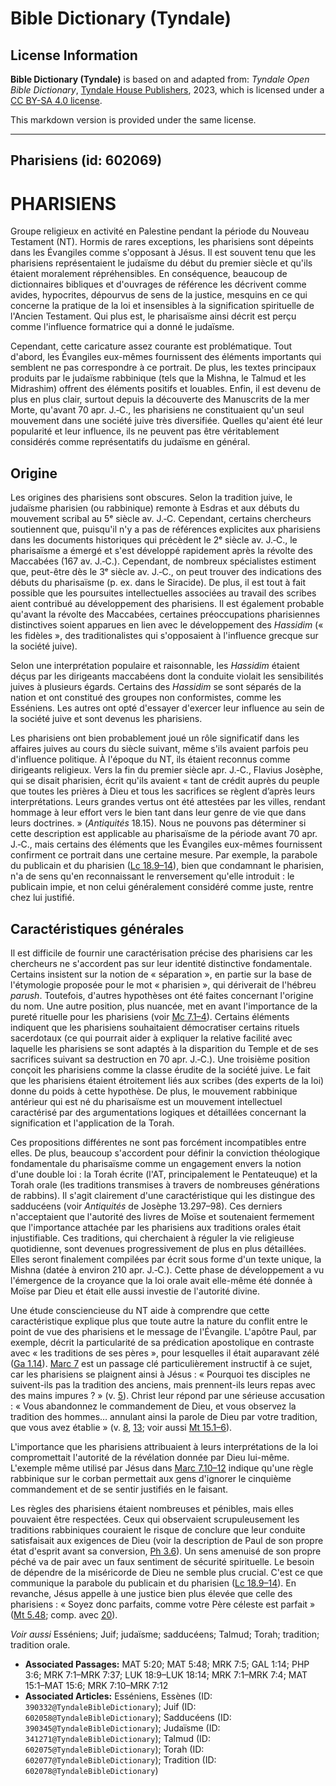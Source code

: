 # Bible Dictionary (Tyndale)

## License Information

**Bible Dictionary (Tyndale)** is based on and adapted from: _Tyndale Open Bible Dictionary_, [Tyndale House Publishers](https://tyndaleopenresources.com/), 2023, which is licensed under a [CC BY-SA 4.0 license](https://creativecommons.org/licenses/by-sa/4.0/legalcode.en).

This markdown version is provided under the same license.



--------------------------------

## Pharisiens (id: 602069)

PHARISIENS
==========

Groupe religieux en activité en Palestine pendant la période du Nouveau Testament (NT). Hormis de rares exceptions, les pharisiens sont dépeints dans les Évangiles comme s'opposant à Jésus. Il est souvent tenu que les pharisiens représentaient le judaïsme du début du premier siècle et qu'ils étaient moralement répréhensibles. En conséquence, beaucoup de dictionnaires bibliques et d'ouvrages de référence les décrivent comme avides, hypocrites, dépourvus de sens de la justice, mesquins en ce qui concerne la pratique de la loi et insensibles à la signification spirituelle de l'Ancien Testament. Qui plus est, le pharisaïsme ainsi décrit est perçu comme l'influence formatrice qui a donné le judaïsme.

Cependant, cette caricature assez courante est problématique. Tout d'abord, les Évangiles eux\-mêmes fournissent des éléments importants qui semblent ne pas correspondre à ce portrait. De plus, les textes principaux produits par le judaïsme rabbinique (tels que la Mishna, le Talmud et les Midrashim) offrent des éléments positifs et louables. Enfin, il est devenu de plus en plus clair, surtout depuis la découverte des Manuscrits de la mer Morte, qu'avant 70 apr. J.‑C., les pharisiens ne constituaient qu'un seul mouvement dans une société juive très diversifiée. Quelles qu'aient été leur popularité et leur influence, ils ne peuvent pas être véritablement considérés comme représentatifs du judaïsme en général.

Origine
-------

Les origines des pharisiens sont obscures. Selon la tradition juive, le judaïsme pharisien (ou rabbinique) remonte à Esdras et aux débuts du mouvement scribal au 5ᵉ siècle av. J.‑C. Cependant, certains chercheurs soutiennent que, puisqu'il n'y a pas de références explicites aux pharisiens dans les documents historiques qui précèdent le 2ᵉ siècle av. J.‑C., le pharisaïsme a émergé et s'est développé rapidement après la révolte des Maccabées (167 av. J.‑C.). Cependant, de nombreux spécialistes estiment que, peut\-être dès le 3ᵉ siècle av. J.‑C., on peut trouver des indications des débuts du pharisaïsme (p. ex. dans le Siracide). De plus, il est tout à fait possible que les poursuites intellectuelles associées au travail des scribes aient contribué au développement des pharisiens. Il est également probable qu'avant la révolte des Maccabées, certaines préoccupations pharisiennes distinctives soient apparues en lien avec le développement des *Hassidim* (« les fidèles », des traditionalistes qui s'opposaient à l'influence grecque sur la société juive).

Selon une interprétation populaire et raisonnable, les *Hassidim* étaient déçus par les dirigeants maccabéens dont la conduite violait les sensibilités juives à plusieurs égards. Certains des *Hassidim* se sont séparés de la nation et ont constitué des groupes non conformistes, comme les Esséniens. Les autres ont opté d'essayer d'exercer leur influence au sein de la société juive et sont devenus les pharisiens.

Les pharisiens ont bien probablement joué un rôle significatif dans les affaires juives au cours du siècle suivant, même s'ils avaient parfois peu d'influence politique. À l'époque du NT, ils étaient reconnus comme dirigeants religieux. Vers la fin du premier siècle apr. J.‑C., Flavius Josèphe, qui se disait pharisien, écrit qu'ils avaient « tant de crédit auprès du peuple que toutes les prières à Dieu et tous les sacrifices se règlent d’après leurs interprétations. Leurs grandes vertus ont été attestées par les villes, rendant hommage à leur effort vers le bien tant dans leur genre de vie que dans leurs doctrines. » (*Antiquités* 18\.15\). Nous ne pouvons pas déterminer si cette description est applicable au pharisaïsme de la période avant 70 apr. J.‑C., mais certains des éléments que les Évangiles eux\-mêmes fournissent confirment ce portrait dans une certaine mesure. Par exemple, la parabole du publicain et du pharisien ([Lc 18\.9–14](https://ref.ly/Luke18:9-Luke18:14)), bien que condamnant le pharisien, n'a de sens qu'en reconnaissant le renversement qu'elle introduit : le publicain impie, et non celui généralement considéré comme juste, rentre chez lui justifié.

Caractéristiques générales
--------------------------

Il est difficile de fournir une caractérisation précise des pharisiens car les chercheurs ne s'accordent pas sur leur identité distinctive fondamentale. Certains insistent sur la notion de « séparation », en partie sur la base de l'étymologie proposée pour le mot « pharisien », qui dériverait de l'hébreu *parush*. Toutefois, d'autres hypothèses ont été faites concernant l'origine du nom. Une autre position, plus nuancée, met en avant l'importance de la pureté rituelle pour les pharisiens (voir [Mc 7\.1–4](https://ref.ly/Mark7:1-Mark7:4)). Certains éléments indiquent que les pharisiens souhaitaient démocratiser certains rituels sacerdotaux (ce qui pourrait aider à expliquer la relative facilité avec laquelle les pharisiens se sont adaptés à la disparition du Temple et de ses sacrifices suivant sa destruction en 70 apr. J.‑C.). Une troisième position conçoit les pharisiens comme la classe érudite de la société juive. Le fait que les pharisiens étaient étroitement liés aux scribes (des experts de la loi) donne du poids à cette hypothèse. De plus, le mouvement rabbinique antérieur qui est né du pharisaïsme est un mouvement intellectuel caractérisé par des argumentations logiques et détaillées concernant la signification et l'application de la Torah.

Ces propositions différentes ne sont pas forcément incompatibles entre elles. De plus, beaucoup s'accordent pour définir la conviction théologique fondamentale du pharisaïsme comme un engagement envers la notion d'une double loi : la Torah écrite (l'AT, principalement le Pentateuque) et la Torah orale (les traditions transmises à travers de nombreuses générations de rabbins). Il s'agit clairement d'une caractéristique qui les distingue des sadducéens (voir *Antiquités* de Josèphe 13\.297–98\). Ces derniers n'acceptaient que l'autorité des livres de Moïse et soutenaient fermement que l'importance attachée par les pharisiens aux traditions orales était injustifiable. Ces traditions, qui cherchaient à réguler la vie religieuse quotidienne, sont devenues progressivement de plus en plus détaillées. Elles seront finalement compilées par écrit sous forme d'un texte unique, la Mishna (datée à environ 210 apr. J.‑C.). Cette phase de développement a vu l'émergence de la croyance que la loi orale avait elle\-même été donnée à Moïse par Dieu et était elle aussi investie de l'autorité divine.

Une étude consciencieuse du NT aide à comprendre que cette caractéristique explique plus que toute autre la nature du conflit entre le point de vue des pharisiens et le message de l'Évangile. L'apôtre Paul, par exemple, décrit la particularité de sa prédication apostolique en contraste avec « les traditions de ses pères », pour lesquelles il était auparavant zélé ([Ga 1\.14](https://ref.ly/Gal1:14)). [Marc 7](https://ref.ly/Mark7:1-Mark7:37) est un passage clé particulièrement instructif à ce sujet, car les pharisiens se plaignent ainsi à Jésus : « Pourquoi tes disciples ne suivent\-ils pas la tradition des anciens, mais prennent\-ils leurs repas avec des mains impures ? » (v. [5](https://ref.ly/Mark7:5)). Christ leur répond par une sérieuse accusation : « Vous abandonnez le commandement de Dieu, et vous observez la tradition des hommes… annulant ainsi la parole de Dieu par votre tradition, que vous avez établie » (v. [8](https://ref.ly/Mark7:8), [13](https://ref.ly/Mark7:13); voir aussi [Mt 15\.1–6](https://ref.ly/Matt15:1-Matt15:6)).

L'importance que les pharisiens attribuaient à leurs interprétations de la loi compromettait l'autorité de la révélation donnée par Dieu lui\-même. L'exemple même utilisé par Jésus dans [Marc 7\.10–12](https://ref.ly/Mark7:10-Mark7:12) indique qu'une règle rabbinique sur le corban permettait aux gens d'ignorer le cinquième commandement et de se sentir justifiés en le faisant.

Les règles des pharisiens étaient nombreuses et pénibles, mais elles pouvaient être respectées. Ceux qui observaient scrupuleusement les traditions rabbiniques couraient le risque de conclure que leur conduite satisfaisait aux exigences de Dieu (voir la description de Paul de son propre état d'esprit avant sa conversion, [Ph 3\.6](https://ref.ly/Phil3:6)). Un sens amenuisé de son propre péché va de pair avec un faux sentiment de sécurité spirituelle. Le besoin de dépendre de la miséricorde de Dieu ne semble plus crucial. C'est ce que communique la parabole du publicain et du pharisien ([Lc 18\.9–14](https://ref.ly/Luke18:9-Luke18:14)). En revanche, Jésus appelle à une justice bien plus élevée que celle des pharisiens : « Soyez donc parfaits, comme votre Père céleste est parfait » ([Mt 5\.48](https://ref.ly/Matt5:48); comp. avec [20](https://ref.ly/Matt5:20)).

*Voir aussi* Esséniens; Juif; judaïsme; sadducéens; Talmud; Torah; tradition; tradition orale.

* **Associated Passages:** MAT 5:20; MAT 5:48; MRK 7:5; GAL 1:14; PHP 3:6; MRK 7:1–MRK 7:37; LUK 18:9–LUK 18:14; MRK 7:1–MRK 7:4; MAT 15:1–MAT 15:6; MRK 7:10–MRK 7:12
* **Associated Articles:** Esséniens, Essènes (ID: `390332@TyndaleBibleDictionary`); Juif (ID: `602058@TyndaleBibleDictionary`); Sadducéens (ID: `390345@TyndaleBibleDictionary`); Judaïsme (ID: `341271@TyndaleBibleDictionary`); Talmud (ID: `602075@TyndaleBibleDictionary`); Torah (ID: `602077@TyndaleBibleDictionary`); Tradition (ID: `602078@TyndaleBibleDictionary`)

